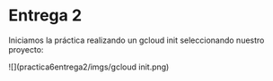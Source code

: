 # Entrega 2

Iniciamos la práctica realizando un gcloud init seleccionando nuestro proyecto:

![](practica6entrega2/imgs/gcloud init.png)
